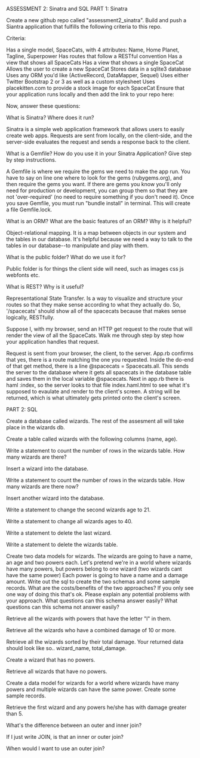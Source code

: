 ASSESSMENT 2: Sinatra and SQL
PART 1: Sinatra

Create a new github repo called "assessment2_sinatra". Build and push a Siantra application that fulfills the following criteria to this repo.

Criteria:

Has a single model, SpaceCats, with 4 attributes: Name, Home Planet, Tagline, Superpower
Has routes that follow a RESTful convention
Has a view that shows all SpaceCats
Has a view that shows a single SpaceCat
Allows the user to create a new SpaceCat
Stores data in a sqlite3 database
Uses any ORM you'd like (ActiveRecord, DataMapper, Sequel)
Uses either Twitter Bootstrap 2 or 3 as well as a custom stylesheet
Uses placekitten.com to provide a stock image for each SpaceCat
Ensure that your application runs locally and then add the link to your repo here:

Now, answer these questions:

What is Sinatra? Where does it run?

  Sinatra is a simple web application framework that allows users to easily create web apps. Requests are sent from locally, on the client-side, and the server-side evaluates the request and sends a response back to the client.

What is a Gemfile? How do you use it in your Sinatra Application? Give step by step instructions.
  
  A Gemfile is where we require the gems we need to make the app run. You have to say on line one where to look for the gems (rubygems.org), and then require the gems you want. If there are gems you know you'll only need for production or development, you can group them so that they are not 'over-required' (no need to require something if you don't need it). Once you save Gemfile, you must run "bundle install" in terminal. This will create a file Gemfile.lock.

What is an ORM? What are the basic features of an ORM? Why is it helpful?

  Object-relational mapping. It is a map between objects in our system and the tables in our database. It's helpful because we need a way to talk to the tables in our database--to manipulate and play with them.

What is the public folder? What do we use it for?
  
  Public folder is for things the client side will need, such as images css js webfonts etc.

What is REST? Why is it useful?
  
  Representational State Transfer. Is a way to visualize and structure your routes so that they make sense according to what they actually do. So, '/spacecats' should show all of the spacecats because that makes sense logically, RESTfully.

Suppose I, with my browser, send an HTTP get request to the route that will render the view of all the SpaceCats. Walk me through step by step how your application handles that request.

  Request is sent from your browser, the client, to the server. App.rb confirms that yes, there is a route matching the one you requested. Inside the do-end of that get method, there is a line @spacecats = Spacecats.all. This sends the server to the database where it gets all spacecats in the database table and saves them in the local variable @spacecats. Next in app.rb there is haml :index, so the server looks to that file index.haml.html to see what it's supposed to evaulate and render to the client's screen. A string will be returned, which is what ultimately gets printed onto the client's screen.

PART 2: SQL

Create a database called wizards. The rest of the assesment all will take place in the wizards db.

Create a table called wizards with the following columns (name, age).

Write a statement to count the number of rows in the wizards table. How many wizards are there?

Insert a wizard into the database.

Write a statement to count the number of rows in the wizards table. How many wizards are there now?

Insert another wizard into the database.

Write a statement to change the second wizards age to 21.

Write a statement to change all wizards ages to 40.

Write a statement to delete the last wizard.

Write a statement to delete the wizards table.

Create two data models for wizards. The wizards are going to have a name, an age and two powers each. Let's pretend we're in a world where wizards have many powers, but powers belong to one wizard (two wizards cant have the same power) Each power is going to have a name and a damage amount. Write out the sql to create the two schemas and some sample records. What are the costs/benefits of the two approaches? If you only see one way of doing this that's ok. Please explain any potential problems with your approach. What questions can this schema answer easily? What questions can this schema not answer easily?

Retrieve all the wizards with powers that have the letter "l" in them.

Retrieve all the wizards who have a combined damage of 10 or more.

Retrieve all the wizards sorted by their total damage. Your returned data should look like so.. wizard_name, total_damage.

Create a wizard that has no powers.

Retrieve all wizards that have no powers.

Create a data model for wizards for a world where wizards have many powers and multiple wizards can have the same power. Create some sample records.

Retrieve the first wizard and any powers he/she has with damage greater than 5.

What's the difference between an outer and inner join?

If I just write JOIN, is that an inner or outer join?

When would I want to use an outer join?